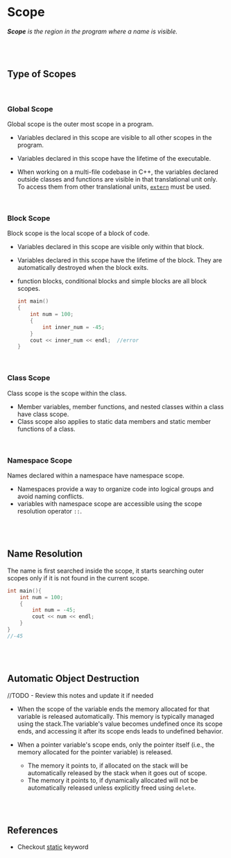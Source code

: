 # Scope

_**Scope** is the region in the program where a name is visible._

<br>
<br>

## Type of Scopes

<br>

### Global Scope

Global scope is the outer most scope in a program.

- Variables declared in this scope are visible to all other scopes in the program.
- Variables declared in this scope have the lifetime of the executable.

- When working on a multi-file codebase in C++, the variables declared outside classes and functions are visible in that translational unit only. To access them from other translational units, [`extern`](./09-storage-class-specifiers.md#extern-specifier) must be used.

<br>

### Block Scope

Block scope is the local scope of a block of code.

- Variables declared in this scope are visible only within that block.
- Variables declared in this scope have the lifetime of the block. They are automatically destroyed when the block exits.
- function blocks, conditional blocks and simple blocks are all block scopes.

  ```cpp
  int main()
  {
      int num = 100;
      {
          int inner_num = -45;
      }
      cout << inner_num << endl;  //error
  }
  ```

<br>

### Class Scope

Class scope is the scope within the class.

- Member variables, member functions, and nested classes within a class have class scope.
- Class scope also applies to static data members and static member functions of a class.

<br>

### Namespace Scope

Names declared within a namespace have namespace scope.

- Namespaces provide a way to organize code into logical groups and avoid naming conflicts.
- variables with namespace scope are accessible using the scope resolution operator `::`.

<br>
<br>

## Name Resolution

The name is first searched inside the scope, it starts searching outer scopes only if it is not found in the current scope.

```cpp
int main(){
    int num = 100;
    {
        int num = -45;
        cout << num << endl;
    }
}
//-45
```

<br>
<br>

## Automatic Object Destruction

//TODO - Review this notes and update it if needed

- When the scope of the variable ends the memory allocated for that variable is released automatically. This memory is typically managed using the stack.The variable's value becomes undefined once its scope ends, and accessing it after its scope ends leads to undefined behavior.

- When a pointer variable's scope ends, only the pointer itself (i.e., the memory allocated for the pointer variable) is released.
  - The memory it points to, if allocated on the stack will be automatically released by the stack when it goes out of scope.
  - The memory it points to, if dynamically allocated will not be automatically released unless explicitly freed using `delete`.

<br>
<br>

## References

- Checkout [static](./09-storage-class-specifiers.md#static-specifier) keyword
